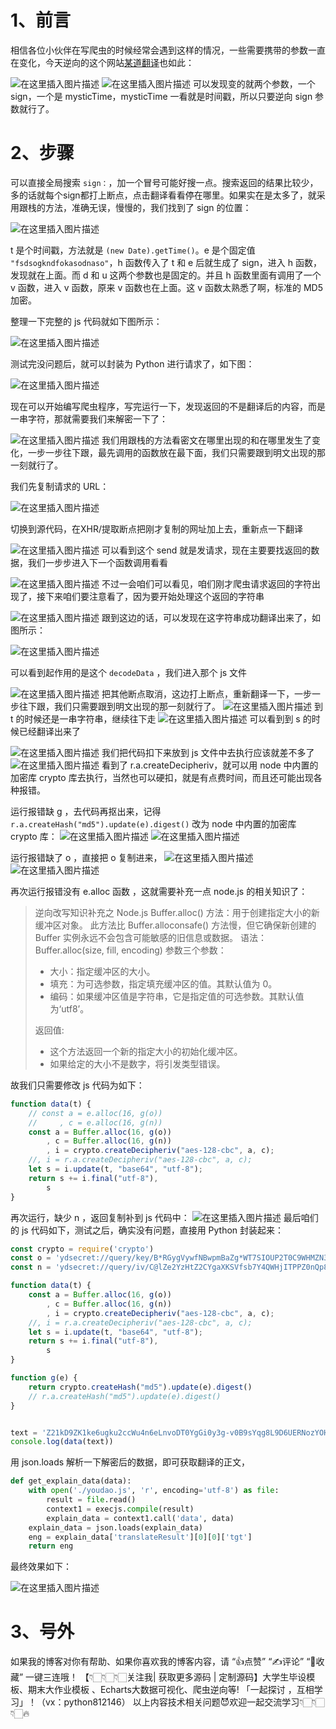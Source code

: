 # 1、前言
相信各位小伙伴在写爬虫的时候经常会遇到这样的情况，一些需要携带的参数一直在变化，今天逆向的这个网站[某道翻译](https://fanyi.youdao.com/index.html#/)也如此：

![在这里插入图片描述](https://img-blog.csdnimg.cn/e346efd1c78d48af885b3839d6f11d61.png)
![在这里插入图片描述](https://img-blog.csdnimg.cn/c4d240d9d25e410ba7417d99314f407e.png)
可以发现变的就两个参数，一个 sign，一个是 mysticTime，mysticTime 一看就是时间戳，所以只要逆向 sign 参数就行了。




# 2、步骤

可以直接全局搜索 `sign：`，加一个冒号可能好搜一点。搜索返回的结果比较少，多的话就每个sign都打上断点，点击翻译看看停在哪里。如果实在是太多了，就采用跟栈的方法，准确无误，慢慢的，我们找到了 sign 的位置：

![在这里插入图片描述](https://img-blog.csdnimg.cn/becfa083dbc44053885854c2b9933145.png)

t 是个时间戳，方法就是 `(new Date).getTime()`。e 是个固定值 `"fsdsogkndfokasodnaso"`，h 函数传入了 t 和 e 后就生成了 sign，进入 h 函数，发现就在上面。而 d 和 u 这两个参数也是固定的。并且 h 函数里面有调用了一个 v 函数，进入 v 函数，原来 v 函数也在上面。这 v 函数太熟悉了啊，标准的 MD5 加密。

整理一下完整的 js 代码就如下图所示：

![在这里插入图片描述](https://img-blog.csdnimg.cn/a68e80584c7d42f081517621aefb9ce7.png)

测试完没问题后，就可以封装为 Python 进行请求了，如下图：

![在这里插入图片描述](https://img-blog.csdnimg.cn/846a2a068f03408696ac67314301b1b0.png)

现在可以开始编写爬虫程序，写完运行一下，发现返回的不是翻译后的内容，而是一串字符，那就需要我们来解密一下了：

![在这里插入图片描述](https://img-blog.csdnimg.cn/989464c3212343e1ad159c46031d5fa6.png)
我们用跟栈的方法看密文在哪里出现的和在哪里发生了变化，一步一步往下跟，最先调用的函数放在最下面，我们只需要跟到明文出现的那一刻就行了。

我们先复制请求的 URL：

![在这里插入图片描述](https://img-blog.csdnimg.cn/8009cc33f5a94be9ac634b1272870c63.png)

切换到源代码，在XHR/提取断点把刚才复制的网址加上去，重新点一下翻译

![在这里插入图片描述](https://img-blog.csdnimg.cn/ff53a79c66d041ea8f1d87cd8ce11b18.png)
可以看到这个 send 就是发请求，现在主要要找返回的数据，我们一步步进入下一个函数调用看看

![在这里插入图片描述](https://img-blog.csdnimg.cn/63e13937b4cc4e77b7cef40d65a859ad.png)
不过一会咱们可以看见，咱们刚才爬虫请求返回的字符出现了，接下来咱们要注意看了，因为要开始处理这个返回的字符串

![在这里插入图片描述](https://img-blog.csdnimg.cn/03fd90653c50437995f2aa750bd22ed5.png)
跟到这边的话，可以发现在这字符串成功翻译出来了，如图所示：

![在这里插入图片描述](https://img-blog.csdnimg.cn/8c67f892cfef4c3487d60de24eb251e2.png)

可以看到起作用的是这个 `decodeData` ，我们进入那个 js 文件

![在这里插入图片描述](https://img-blog.csdnimg.cn/2a1485fa866c4acb9e208e17c3589af5.png)
把其他断点取消，这边打上断点，重新翻译一下，一步一步往下跟，我们只需要跟到明文出现的那一刻就行了。
![在这里插入图片描述](https://img-blog.csdnimg.cn/4b04d41e38c74662b707c7590a5e1553.png)
到 t 的时候还是一串字符串，继续往下走
![在这里插入图片描述](https://img-blog.csdnimg.cn/393e83a532b24180bdeef038b068eaf2.png)
可以看到到 s 的时候已经翻译出来了

![在这里插入图片描述](https://img-blog.csdnimg.cn/9c2422c0c658415d81c5d375f619ead3.png)
我们把代码扣下来放到 js 文件中去执行应该就差不多了
![在这里插入图片描述](https://img-blog.csdnimg.cn/703c096f0f7b45b9a1140ffabe62fdba.png)
看到了 r.a.createDecipheriv，就可以用 node 中内置的加密库 crypto 库去执行，当然也可以硬扣，就是有点费时间，而且还可能出现各种报错。

运行报错缺 g ，去代码再抠出来，记得 `r.a.createHash("md5").update(e).digest()` 改为 node 中内置的加密库 crypto 库：
![在这里插入图片描述](https://img-blog.csdnimg.cn/d9de50f076084aaf97b3f1f7cb12fa9b.png)
![在这里插入图片描述](https://img-blog.csdnimg.cn/af4951439a16414d8621b06d388dea0b.png)

运行报错缺了 o ，直接把 o 复制进来，
![在这里插入图片描述](https://img-blog.csdnimg.cn/0ecfdd7119f94873b6532bd09c820060.png)
![在这里插入图片描述](https://img-blog.csdnimg.cn/7831c69949b443f690268ca52495177d.png)

再次运行报错没有 e.alloc 函数 ，这就需要补充一点 node.js 的相关知识了：

>逆向改写知识补充之 Node.js 
>Buffer.alloc() 方法：用于创建指定大小的新缓冲区对象。
>此方法比 Buffer.alloconsafe() 方法慢，但它确保新创建的 Buffer 实例永远不会包含可能敏感的旧信息或数据。
>语法：Buffer.alloc(size, fill, encoding)
>参数三个参数：
>- 大小：指定缓冲区的大小。
>- 填充：为可选参数，指定填充缓冲区的值。其默认值为 0。
>- 编码：如果缓冲区值是字符串，它是指定值的可选参数。其默认值为‘utf8’。
>
>返回值:
>- 这个方法返回一个新的指定大小的初始化缓冲区。
>- 如果给定的大小不是数字，将引发类型错误。

故我们只需要修改 js 代码为如下：

```javascript
function data(t) {
    // const a = e.alloc(16, g(o))
    //     , c = e.alloc(16, g(n))
    const a = Buffer.alloc(16, g(o))
        , c = Buffer.alloc(16, g(n))
        , i = crypto.createDecipheriv("aes-128-cbc", a, c);
    //, i = r.a.createDecipheriv("aes-128-cbc", a, c);
    let s = i.update(t, "base64", "utf-8");
    return s += i.final("utf-8"),
        s
}
```
再次运行，缺少 n ，返回复制补到 js 代码中：
![在这里插入图片描述](https://img-blog.csdnimg.cn/249c6b68c6ef4e84840ff50f01a31088.png)
最后咱们的 js 代码如下，测试之后，确实没有问题，直接用 Python 封装起来：

```javascript
const crypto = require('crypto')
const o = 'ydsecret://query/key/B*RGygVywfNBwpmBaZg*WT7SIOUP2T0C9WHMZN39j^DAdaZhAnxvGcCY6VYFwnHl';
const n = 'ydsecret://query/iv/C@lZe2YzHtZ2CYgaXKSVfsb7Y4QWHjITPPZ0nQp87fBeJ!Iv6v^6fvi2WN@bYpJ4';

function data(t) {
    const a = Buffer.alloc(16, g(o))
        , c = Buffer.alloc(16, g(n))
        , i = crypto.createDecipheriv("aes-128-cbc", a, c);
    //, i = r.a.createDecipheriv("aes-128-cbc", a, c);
    let s = i.update(t, "base64", "utf-8");
    return s += i.final("utf-8"),
        s
}

function g(e) {
    return crypto.createHash("md5").update(e).digest()
    // r.a.createHash("md5").update(e).digest()
}


text = 'Z21kD9ZK1ke6ugku2ccWu4n6eLnvoDT0YgGi0y3g-v0B9sYqg8L9D6UERNozYOHqnYdl2efZNyM6Trc_xS-zKtfTK4hb6JP8XwCzNh0avc8qItQUiIU_4wKKXJlIpvMvfKvJaaZzaX6VEtpkr2FdkfoT_Jgbm2GRSVj3r40autIdlImENG8hC0ZH4ww7utwuTt3Oo_ZpXg0BSq9wePSAB75-ChkiGKF9HTIPeCl2bl84SBD1XDfFCZpkKQhecYSs0JLoXOqP2ltavxRrg58Hp1q5uIgZZ_Oo2-Jmd-t1r4es40drcAq5bjmS62M2VJF8D6ojtOh9JTfNwgzD3CxYn-Pd7-TgHMyNEJEkFXTAyxzpjlFqtrCYDE3SZUYlENkqsL8Wrra1hM-1nTfiB-BLcWAdRBynNpP5_54aq_-GBsq8bB_9yEX5ovzDB4_Ry_spVVuUnb39iplMHCdCnjOD3ngiIDbl9SUz-9npjBX05ZYRdPmFPAl424qdoaxeVqnVoH8jQFPZVqaHMzu4mJg0SICDWFH7GP1zqGRbXd3ESjT_iBInl3gICt2XVuhh_nubcELkTEC6xbqEDRQkPUNMpzXJHjcvsLHtcmSW0S9F0445ho9kT2qZYdMBC3Fs0OaHpUtFu77gZpQn7sGiqh8VliXIcUtfvvop-1c-Vu5QjfUbLn2-s5POR9fGYG6rt6ioe_PGmwWj-Cc00zUM7FybfarKTr4D3Rk57R72qpXN4Ja86ZsCAMmDG-m5z31RQh_V7echJ8Kna3Go3yWKCK4vtSwOWrFhiS5RTz6EkrGc3SkFKbb5vp8Wop_84myBtgnBmj4CczhTq2HcOxrJf4def6yDt2uBxyv4bTVGx9Yx3uB4Gx0iK5kYvfma6B_LnkRWk331wjuXKQtBGYIuWkR8J5QtvBmIRVaa7AA19Z4xMIEAqbcuQ5p4I9FCElthBrJd9YOcouHK4U27xxYWJJXcJoTvzG7zWtiV76fHDeQLgAWvJJ7ww4NFgjhqc6AKA_2afxa4c_lAvVZgFuKL3XSCL7PfKxp6GhjcGKeSRr80PT1gfFw2xi8X4ejjNm_prsUZ\n'
console.log(data(text))
```

用 json.loads 解析一下解密后的数据，即可获取翻译的正文，

```python
def get_explain_data(data):
    with open('./youdao.js', 'r', encoding='utf-8') as file:
        result = file.read()
        context1 = execjs.compile(result)
        explain_data = context1.call('data', data)
    explain_data = json.loads(explain_data)
    eng = explain_data['translateResult'][0][0]['tgt']
    return eng
```
最终效果如下：

![在这里插入图片描述](https://img-blog.csdnimg.cn/c55c408e6bcd4af2ba934431c44b3bba.png)
# 3、号外
如果我的博客对你有帮助、如果你喜欢我的博客内容，请 “👍点赞” “✍️评论” “💙收藏” 一键三连哦！
【👇🏻👇🏻👇🏻关注我| 获取更多源码 | 定制源码】大学生毕设模板、期末大作业模板 、Echarts大数据可视化、爬虫逆向等! 「一起探讨 ，互相学习」！（vx：python812146）
以上内容技术相关问题😈欢迎一起交流学习👇🏻👇🏻👇🏻🔥
